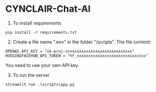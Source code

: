 # CYNCLAIR-Chat-AI

1. To install requirements
```
pip install -r requirements.txt
```

2. Create a file name ".env" in the folder "/scripts". The file content:
```
OPENAI_API_KEY = "sk-proj-xxxxxxxxxxxxxxxxxxxxxxxxxxxxx"
HUGGINGFACEHUB_API_TOKEN = "hf_xxxxxxxxxxxxxxxxxxxxxxxxxxxxxx"
```
You need to use your own API key.


3. To run the server
```
streamlit run .\scripts\app.py
```